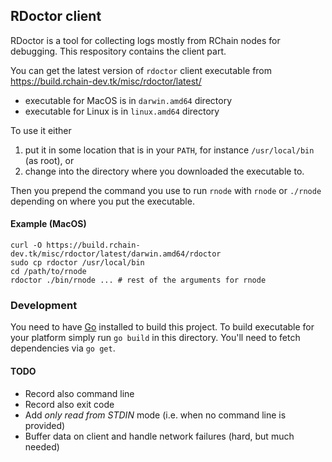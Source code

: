 ## RDoctor client

RDoctor is a tool for collecting logs mostly from RChain nodes for debugging.
This respository contains the client part.

You can get the latest version of `rdoctor` client executable from https://build.rchain-dev.tk/misc/rdoctor/latest/

- executable for MacOS is in `darwin.amd64` directory
- executable for Linux is in `linux.amd64` directory

To use it either

1. put it in some location that is in your `PATH`, for instance `/usr/local/bin`
   (as root), or
2. change into the directory where you downloaded the executable to.

Then you prepend the command you use to run `rnode` with `rnode` or `./rnode`
depending on where you put the executable.

#### Example (MacOS)

    curl -O https://build.rchain-dev.tk/misc/rdoctor/latest/darwin.amd64/rdoctor
    sudo cp rdoctor /usr/local/bin
    cd /path/to/rnode
    rdoctor ./bin/rnode ... # rest of the arguments for rnode

### Development

You need to have [Go](https://golang.org/) installed to build this project. To
build executable for your platform simply run `go build` in this directory.
You'll need to fetch dependencies via `go get`.

#### TODO

- Record also command line
- Record also exit code
- Add _only read from STDIN_ mode (i.e. when no command line is provided)
- Buffer data on client and handle network failures (hard, but much needed)
